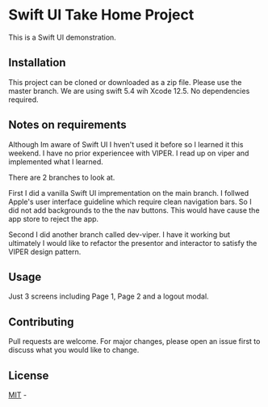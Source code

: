 
# Swift UI Take Home Project

This is a Swift UI demonstration.

## Installation

This project can be cloned or downloaded as a zip file. Please use the master branch.
We are using swift 5.4 wih Xcode 12.5. No dependencies required. 

## Notes on requirements

Although Im aware of Swift UI I hven't used it before so I learned it this weekend. I have no prior experiencee with VIPER.  I read up on viper and implemented what I learned. 

There are 2 branches to look at. 

First I did a vanilla Swift UI imprementation on the main branch. I follwed Apple's user interface guideline which require clean navigation bars. So I did not add backgrounds to the the nav buttons.  This would have cause the app store to reject the app.

Second I did another branch called dev-viper. I have it working but ultimately I would like to refactor the presentor and interactor to satisfy the VIPER design pattern.

## Usage

Just 3 screens including Page 1, Page 2 and a logout modal.

## Contributing
Pull requests are welcome. For major changes, please open an issue first to discuss what you would like to change.

## License
[MIT](https://choosealicense.com/licenses/mit/) -
